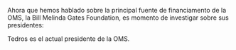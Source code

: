 Ahora que hemos hablado sobre la principal fuente de financiamento de la OMS, la Bill Melinda Gates Foundation, es momento de investigar sobre sus presidentes:

Tedros es el actual presidente de la OMS. 